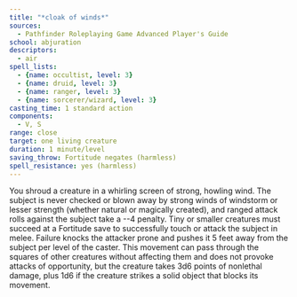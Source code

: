 ```yaml
---
title: "*cloak of winds*"
sources:
  - Pathfinder Roleplaying Game Advanced Player's Guide
school: abjuration
descriptors:
  - air
spell_lists:
  - {name: occultist, level: 3}
  - {name: druid, level: 3}
  - {name: ranger, level: 3}
  - {name: sorcerer/wizard, level: 3}
casting_time: 1 standard action
components:
  - V, S
range: close
target: one living creature
duration: 1 minute/level
saving_throw: Fortitude negates (harmless)
spell_resistance: yes (harmless)
---
```


You shroud a creature in a whirling screen of strong, howling wind. The subject is never checked or blown away by strong winds of windstorm or lesser strength (whether natural or magically created), and ranged attack rolls against the subject take a --4 penalty. Tiny or smaller creatures must succeed at a Fortitude save to successfully touch or attack the subject in melee. Failure knocks the attacker prone and pushes it 5 feet away from the subject per level of the caster. This movement can pass through the squares of other creatures without affecting them and does not provoke attacks of opportunity, but the creature takes 3d6 points of nonlethal damage, plus 1d6 if the creature strikes a solid object that blocks its movement.

